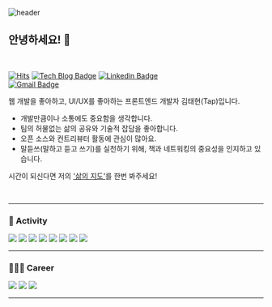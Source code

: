 
![header](https://capsule-render.vercel.app/api?type=rounded&height=200&color=gradient&text=Welcome%20to%20my%20Github!&textBg=false&fontColor=ffffff&fontAlign=50&animation=twinkling)

## 안녕하세요! 🫡
<br/>

[![Hits](https://hits.seeyoufarm.com/api/count/incr/badge.svg?url=https%3A%2F%2Fgithub.com%2FTap-Kim%2Fhit-counter&count_bg=%232AD6EF&title_bg=%23191919&icon=&icon_color=%23E7E7E7&title=hits&edge_flat=false)](https://hits.seeyoufarm.com)
[![Tech Blog Badge](http://img.shields.io/badge/-Tech%20blog-black?style=flat-square&logo=bloglovin&link=https://ironist-tapkim.tistory.com/)](https://ironist-tapkim.tistory.com/)
[![Linkedin Badge](https://img.shields.io/badge/-LinkedIn-blue?style=flat-square&logo=Linkedin&logoColor=white&link=https://www.linkedin.com/in/taehyeon-kim-44432bb6/)](https://www.linkedin.com/in/taehyeon-kim-44432bb6/)	
[![Gmail Badge](https://img.shields.io/badge/Gmail-d14836?style=flat-square&logo=Gmail&logoColor=white&link=mailto:rlaxogus0517@gmail.com)](mailto:rlaxogus0517@gmail.com)

웹 개발을 좋아하고, UI/UX를 좋아하는 프론트엔드 개발자 김태현(Tap)입니다.

- 개발만큼이나 소통에도 중요함을 생각합니다.
- 팀의 허물없는 삶의 공유와 기술적 잡담을 좋아합니다.
- 오픈 소스와 컨트리뷰터 활동에 관심이 많아요.
- 말듣쓰(말하고 듣고 쓰기)를 실천하기 위해, 책과 네트워킹의 중요성을 인지하고 있습니다.

시간이 되신다면 저의 ['삶의 지도'](https://tapkim.notion.site/tapkim/250ccf976db24af69ce0f01db68e9fa0)를 한번 봐주세요!

<br/>


---

### 👀 Activity

<img src='https://img.shields.io/badge/2023.11 ~ ing -📚 서울 프론트엔드 스터디-FF9900'/>  
<img src='https://img.shields.io/badge/2023.11 ~ ing -📚 글또 9기 독서 모임-996633'/>  
<img src='https://img.shields.io/badge/2023.11 ~ ing -✍️ 글또 9기-CC9966'/>  
<img src='https://img.shields.io/badge/2023.11 ~ 2023.11 -🤿 프론트엔드 다이빙 클럽-164863'/>  
<img src='https://img.shields.io/badge/2023.07 ~ ing -👀 GDG Songdo/Incheon-99CCFF'/>  
<img src='https://img.shields.io/badge/2023.06 ~ 2023.09 -⛰️ Namsan-0000CC'/>  
<img src='https://img.shields.io/badge/2022.12 ~ ing -🎯 사내 스터디 ZIPZUG-CC0066'/>  
<img src='https://img.shields.io/badge/2022.12 ~ ing -🎄 개인 블로그 개발 도파민-FF9900'/>  

<br/>


---


### 👨🏻‍💻 Career

<img src='https://img.shields.io/badge/2022.04 ~ ing -이스트소프트-0000FF'/>  
<img src='https://img.shields.io/badge/2018.05 ~ 2022.04.04 - 더존비즈온-0099FF'/>  
<img src='https://img.shields.io/badge/2012.02 ~ 2018.02 - 동서대학교-FF3333'/>  

<br/>

---

